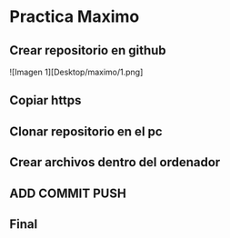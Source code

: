 # Practica Maximo 
## Crear repositorio en github
![Imagen 1][Desktop/maximo/1.png]
## Copiar https
## Clonar repositorio en el pc
## Crear archivos dentro del ordenador
## ADD COMMIT PUSH
## Final
